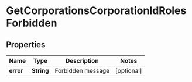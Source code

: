 
# GetCorporationsCorporationIdRolesForbidden

## Properties
Name | Type | Description | Notes
------------ | ------------- | ------------- | -------------
**error** | **String** | Forbidden message |  [optional]



